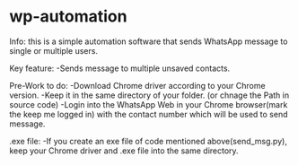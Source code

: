 # wp-automation

Info:
  this is a simple automation software that sends WhatsApp message to single or multiple users.
  
Key feature:
  -Sends message to multiple unsaved contacts.
  
Pre-Work to do:
  -Download Chrome driver according to your Chrome version.
  -Keep it in the same directory of your folder. (or chnage the Path in source code)
  -Login into the WhatsApp Web in your Chrome browser(mark the keep me logged in) with the contact number which will be used to send message.
  
  
 .exe file:
  -If you create an exe file of code mentioned above(send_msg.py), keep your Chrome driver and .exe file into the same directory.
